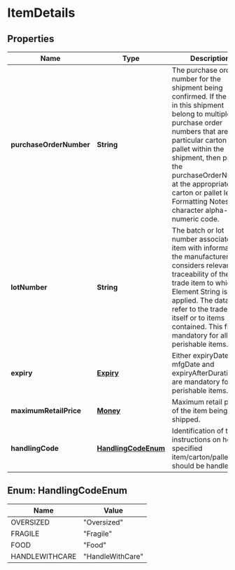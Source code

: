 
# ItemDetails

## Properties
Name | Type | Description | Notes
------------ | ------------- | ------------- | -------------
**purchaseOrderNumber** | **String** | The purchase order number for the shipment being confirmed. If the items in this shipment belong to multiple purchase order numbers that are in particular carton or pallet within the shipment, then provide the purchaseOrderNumber at the appropriate carton or pallet level. Formatting Notes: 8-character alpha-numeric code. |  [optional]
**lotNumber** | **String** | The batch or lot number associates an item with information the manufacturer considers relevant for traceability of the trade item to which the Element String is applied. The data may refer to the trade item itself or to items contained. This field is mandatory for all perishable items. |  [optional]
**expiry** | [**Expiry**](Expiry.md) | Either expiryDate or mfgDate and expiryAfterDuration are mandatory for perishable items. |  [optional]
**maximumRetailPrice** | [**Money**](Money.md) | Maximum retail price of the item being shipped. |  [optional]
**handlingCode** | [**HandlingCodeEnum**](#HandlingCodeEnum) | Identification of the instructions on how specified item/carton/pallet should be handled. |  [optional]


<a name="HandlingCodeEnum"></a>
## Enum: HandlingCodeEnum
Name | Value
---- | -----
OVERSIZED | &quot;Oversized&quot;
FRAGILE | &quot;Fragile&quot;
FOOD | &quot;Food&quot;
HANDLEWITHCARE | &quot;HandleWithCare&quot;



